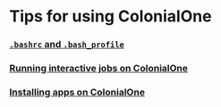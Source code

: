 # Tips for using ColonialOne

### [`.bashrc` and `.bash_profile`](setup_bashrc.md)

### [Running interactive jobs on ColonialOne](running_interactive_C1.md)

### [Installing apps on ColonialOne](Installing_apps_on_C1.md)

